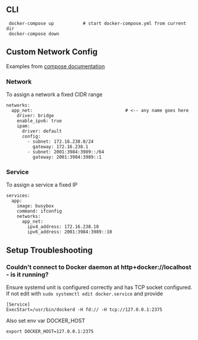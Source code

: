 ## CLI

     docker-compose up           # start docker-compose.yml from current dir
     docker-compose down

## Custom Network Config

Examples from [compose documentation](https://docs.docker.com/compose/compose-file/compose-file-v2/#ipv4_address-ipv6_address)

### Network

To assign a network a fixed CIDR range

    networks:
      app_net:                                   # <-- any name goes here
        driver: bridge
        enable_ipv6: true
        ipam:
          driver: default
          config:
            - subnet: 172.16.238.0/24
              gateway: 172.16.238.1
            - subnet: 2001:3984:3989::/64        
              gateway: 2001:3984:3989::1

### Service

To assign a service a fixed IP

    services:
      app:
        image: busybox
        command: ifconfig
        networks:
          app_net:
            ipv4_address: 172.16.238.10
            ipv6_address: 2001:3984:3989::10

## Setup Troubleshooting

### Couldn't connect to Docker daemon at http+docker://localhost - is it running?

Ensure systemd unit is configured correctly and has TCP socket configured. 
If not edit with `sudo systemctl edit docker.service` and provide

    [Service]
    ExecStart=/usr/bin/dockerd -H fd:// -H tcp://127.0.0.1:2375

Also set env var DOCKER_HOST

    export DOCKER_HOST=127.0.0.1:2375
